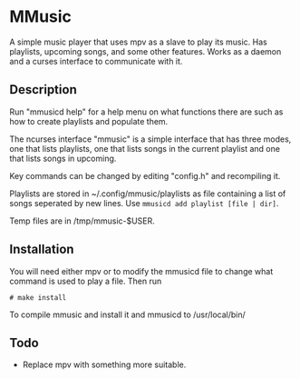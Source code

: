 MMusic
======

A simple music player that uses mpv as a slave to play its music. Has 
playlists, upcoming songs, and some other features. Works as a daemon and a
curses interface to communicate with it.

Description
-----------

Run "mmusicd help" for a help menu on what functions there are such as how to 
create playlists and populate them.

The ncurses interface "mmusic" is a simple interface that has three modes, 
one that lists playlists, one that lists songs in the current playlist and one
that lists songs in upcoming.

Key commands can be changed by editing "config.h" and recompiling it.

Playlists are stored in ~/.config/mmusic/playlists as file containing a list of 
songs seperated by new lines. Use `mmusicd add playlist [file | dir]`.

Temp files are in /tmp/mmusic-$USER.

Installation
------------

You will need either mpv or to modify the mmusicd file to change what 
command  is used to play a file. Then run

    # make install 

To compile mmusic and install it and mmusicd to /usr/local/bin/

Todo
----

  * Replace mpv with something more suitable.
